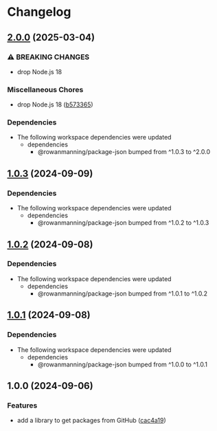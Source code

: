 # Changelog

## [2.0.0](https://github.com/rowanmanning/repo-tools/compare/package-json-github-v1.0.3...package-json-github-v2.0.0) (2025-03-04)


### ⚠ BREAKING CHANGES

* drop Node.js 18

### Miscellaneous Chores

* drop Node.js 18 ([b573365](https://github.com/rowanmanning/repo-tools/commit/b573365908e23999791e0bb2d1b81c821f96317c))


### Dependencies

* The following workspace dependencies were updated
  * dependencies
    * @rowanmanning/package-json bumped from ^1.0.3 to ^2.0.0

## [1.0.3](https://github.com/rowanmanning/repo-tools/compare/package-json-github-v1.0.2...package-json-github-v1.0.3) (2024-09-09)


### Dependencies

* The following workspace dependencies were updated
  * dependencies
    * @rowanmanning/package-json bumped from ^1.0.2 to ^1.0.3

## [1.0.2](https://github.com/rowanmanning/repo-tools/compare/package-json-github-v1.0.1...package-json-github-v1.0.2) (2024-09-08)


### Dependencies

* The following workspace dependencies were updated
  * dependencies
    * @rowanmanning/package-json bumped from ^1.0.1 to ^1.0.2

## [1.0.1](https://github.com/rowanmanning/repo-tools/compare/package-json-github-v1.0.0...package-json-github-v1.0.1) (2024-09-08)


### Dependencies

* The following workspace dependencies were updated
  * dependencies
    * @rowanmanning/package-json bumped from ^1.0.0 to ^1.0.1

## 1.0.0 (2024-09-06)


### Features

* add a library to get packages from GitHub ([cac4a19](https://github.com/rowanmanning/repo-tools/commit/cac4a19bd70532e6548b5b44b53d3ccedb254ee4))
